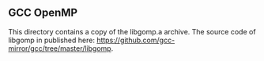## GCC OpenMP
This directory contains a copy of the libgomp.a archive. The source code of libgomp in published here: https://github.com/gcc-mirror/gcc/tree/master/libgomp.